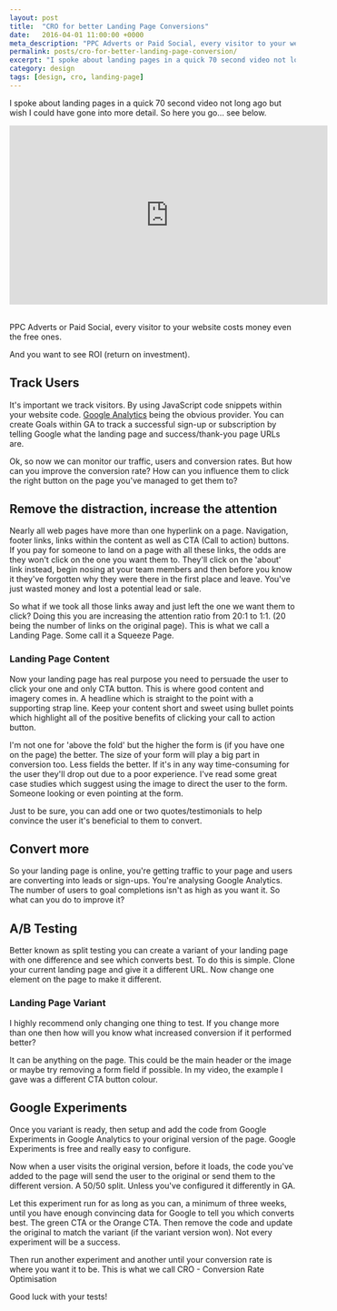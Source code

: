 ```yaml
---
layout: post
title:  "CRO for better Landing Page Conversions"
date:   2016-04-01 11:00:00 +0000
meta_description: "PPC Adverts or Paid Social, every visitor to your website costs money even the free ones. And you want to see ROI."
permalink: posts/cro-for-better-landing-page-conversion/
excerpt: "I spoke about landing pages in a quick 70 second video not long ago but wish I could have gone into more detail. So here you go. PPC Adverts or Paid Social, every visitor to your website costs money even the free ones. And you want to see ROI."
category: design
tags: [design, cro, landing-page]
---
```


I spoke about landing pages in a quick 70 second video not long ago but wish I could have gone into more detail. So here you go... see below.

<!-- Embed -->
<div class="embed-responsive embed-responsive-16by9">
  <iframe width="560" height="315" src="https://www.youtube.com/embed/7TiqWO69jcA" frameborder="0" allowfullscreen></iframe>
</div>
<br>

<p class="lead">PPC Adverts or Paid Social, every visitor to your website costs money even the free ones.</p> 
And you want to see ROI (return on investment).

## Track Users 

It's important we track visitors. By using JavaScript code snippets within your website code. <a href="https://analytics.google.com/" target="_blank">Google Analytics</a> being the obvious provider. You can create Goals within GA to track a successful sign-up or subscription by telling Google what the landing page and success/thank-you page URLs are. 

Ok, so now we can monitor our traffic, users and conversion rates. But how can you improve the conversion rate? How can you influence them to click the right button on the page you've managed to get them to? 

## Remove the distraction, increase the attention

Nearly all web pages have more than one hyperlink on a page. Navigation, footer links, links within the content as well as CTA (Call to action) buttons. If you pay for someone to land on a page with all these links, the odds are they won't click on the one you want them to. They'll click on the 'about' link instead, begin nosing at your team members and then before you know it they've forgotten why they were there in the first place and leave. You've just wasted money and lost a potential lead or sale. 

So what if we took all those links away and just left the one we want them to click? Doing this you are increasing the attention ratio from 20:1 to 1:1. (20 being the number of links on the original page). This is what we call a Landing Page. Some call it a Squeeze Page. 

### Landing Page Content 

Now your landing page has real purpose you need to persuade the user to click your one and only CTA button. This is where good content and imagery comes in. A headline which is straight to the point with a supporting strap line. Keep your content short and sweet using bullet points which highlight all of the positive benefits of clicking your call to action button. 

I'm not one for 'above the fold' but the higher the form is (if you have one on the page) the better. The size of your form will play a big part in conversion too. Less fields the better. If it's in any way time-consuming for the user they'll drop out due to a poor experience. I've read some great case studies which suggest using the image to direct the user to the form.  Someone looking or even pointing at the form. 

Just to be sure, you can add one or two quotes/testimonials to help convince the user it's beneficial to them to convert. 

## Convert more

So your landing page is online, you're getting traffic to your page and users are converting into leads or sign-ups. You're analysing Google Analytics. The number of users to goal completions isn't as high as you want it. So what can you do to improve it? 

## A/B Testing

Better known as split testing you can create a variant of your landing page with one difference and see which converts best. 
To do this is simple. Clone your current landing page and give it a different URL. Now change one element on the page to make it different. 

### Landing Page Variant

I highly recommend only changing one thing to test. If you change more than one then how will you know what increased conversion if it performed better?

It can be anything on the page. This could be the main header or the image or maybe try removing a form field if possible. In my video, the example I gave was a different CTA button colour. 

## Google Experiments

Once you variant is ready, then setup and add the code from Google Experiments in Google Analytics to your original version of the page. Google Experiments is free and really easy to configure.

Now when a user visits the original version, before it loads, the code you've added to the page will send the user to the original or send them to the different version. A 50/50 split. Unless you've configured it differently in GA. 

Let this experiment run for as long as you can, a minimum of three weeks, until you have enough convincing data for Google to tell you which converts best. The green CTA or the Orange CTA. Then remove the code and update the original to match the variant (if the variant version won). Not every experiment will be a success. 

Then run another experiment and another until your conversion rate is where you want it to be. This is what we call CRO - Conversion Rate Optimisation 

Good luck with your tests!